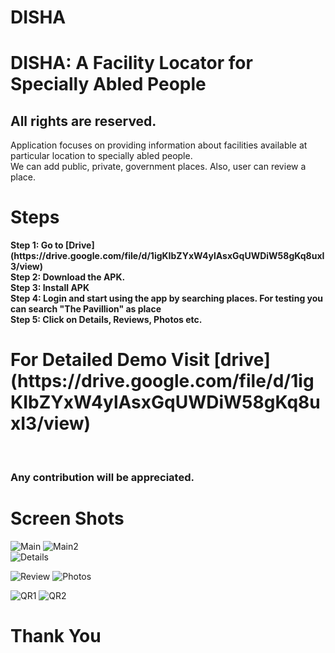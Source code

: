 # DISHA
<h1>DISHA: A Facility Locator for Specially Abled People</h1>
<h2>All rights are reserved.</h2>

Application focuses on providing information about facilities available at particular location to specially abled people.<br/>
We can add public, private, government places.
Also, user can review a place.

<h1>Steps</h1>
<b>Step 1: Go to [Drive](https://drive.google.com/file/d/1igKIbZYxW4ylAsxGqUWDiW58gKq8uxI3/view)</b><br>
<b>Step 2: Download the APK.</b><br>
<b>Step 3: Install APK</b><br>
<b>Step 4: Login and start using the app by searching places. For testing you can search "The Pavillion" as place</b><br>
<b>Step 5: Click on Details, Reviews, Photos etc.</b><br>
<h1>For Detailed Demo Visit [drive](https://drive.google.com/file/d/1igKIbZYxW4ylAsxGqUWDiW58gKq8uxI3/view)</h1><br>

<h3>Any contribution will be appreciated.</h3>

<h1>Screen Shots</h1>

![Main](https://user-images.githubusercontent.com/62764698/192109778-cf02c3bf-9c58-4494-827b-f3498e017ca6.jpeg)
![Main2](https://user-images.githubusercontent.com/62764698/192109779-80a224d0-91d5-4b92-999c-9c8afcb3f7af.jpeg)
<br>
![Details](https://user-images.githubusercontent.com/62764698/192109784-805a09ff-0077-48ca-9e38-f64a4fb28078.jpeg)

![Review](https://user-images.githubusercontent.com/62764698/192109786-c85a7c9a-95d2-40fb-be25-c3b21f89b904.jpeg)
![Photos](https://user-images.githubusercontent.com/62764698/192109789-5f27aa70-53fb-4500-b3cb-2114e57571a9.jpeg)

![QR1](https://user-images.githubusercontent.com/62764698/192109793-2045d382-212c-4044-ad02-fc2bdb6117cc.jpeg)
![QR2](https://user-images.githubusercontent.com/62764698/192109800-eee16834-2fc1-48b8-83dc-308c09484fbc.jpeg)
<h1>Thank You</h1>
